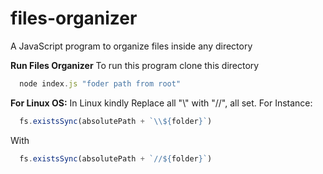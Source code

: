 # files-organizer
A JavaScript program to organize files inside any directory


**Run Files Organizer**
To run this program clone this directory

```js
  node index.js "foder path from root"
```



**For Linux OS:**
In Linux kindly Replace all "\\" with "//", all set.
For Instance:

```js
  fs.existsSync(absolutePath + `\\${folder}`)
```

With

```js
  fs.existsSync(absolutePath + `//${folder}`)
```
